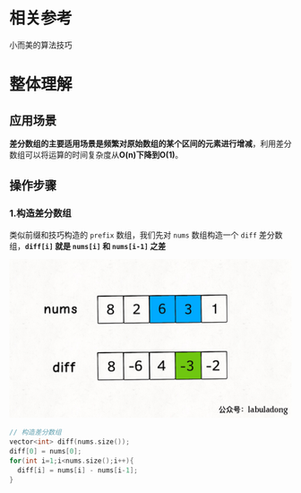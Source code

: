 # 相关参考

小而美的算法技巧[](https://labuladong.gitee.io/algo/2/19/23/)

# 整体理解

## 应用场景

**差分数组的主要适用场景是频繁对原始数组的某个区间的元素进行增减**，利用差分数组可以将运算的时间复杂度从**O(n)**下降到**O(1)**。

## 操作步骤

### 1.构造差分数组

类似前缀和技巧构造的 `prefix` 数组，我们先对 `nums` 数组构造一个 `diff` 差分数组，**`diff[i]` 就是 `nums[i]` 和 `nums[i-1]` 之差**

![img](./picture/2.jpg)

```c++
// 构造差分数组
vector<int> diff(nums.size());
diff[0] = nums[0];
for(int i=1;i<nums.size();i++){
  diff[i] = nums[i] - nums[i-1];
}
```









